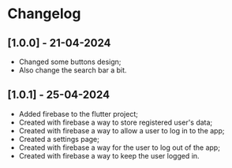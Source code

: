 # Changelog

## [1.0.0] - 21-04-2024

- Changed some buttons design;
- Also change the search bar a bit.

## [1.0.1] - 25-04-2024

- Added firebase to the flutter project;
- Created with firebase a way to store registered user's data;
- Created with firebase a way to allow a user to log in to the app;
- Created a settings page;
- Created with firebase a way for the user to log out of the app;
- Created with firebase a way to keep the user logged in.
